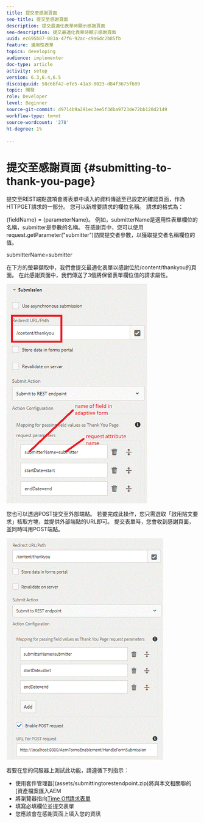```yaml
---
title: 提交至感謝頁面
seo-title: 提交至感謝頁面
description: 提交最適化表單時顯示感謝頁面
seo-description: 提交最適化表單時顯示感謝頁面
uuid: ec695b87-083a-47f6-92ac-c9a6dc2b85fb
feature: 適用性表單
topics: developing
audience: implementer
doc-type: article
activity: setup
version: 6.3,6.4,6.5
discoiquuid: 58c6bf42-efe5-41a3-8023-d84f3675f689
topic: 開發
role: Developer
level: Beginner
source-git-commit: d9714b9a291ec3ee5f3dba9723de72bb120d2149
workflow-type: tm+mt
source-wordcount: '278'
ht-degree: 1%

---
```



# 提交至感謝頁面 {#submitting-to-thank-you-page}

提交至REST端點選項會將表單中填入的資料傳遞至已設定的確認頁面，作為HTTPGET請求的一部分。 您可以新增要請求的欄位名稱。 請求的格式為：

\{fieldName\} = \{parameterName\}。 例如，submitterName是適用性表單欄位的名稱，submitter是參數的名稱。 在感謝頁中，您可以使用request.getParameter(&quot;submitter&quot;)訪問提交者參數，以獲取提交者名稱欄位的值。

submitterName=submitter

在下方的螢幕擷取中，我們會提交最適化表單以感謝位於/content/thankyou的頁面。 在此感謝頁面中，我們傳送了3個將保留表單欄位值的請求屬性。

![感謝](assets/thankyoupage.gif)

您也可以透過POST提交至外部端點。 若要完成此操作，您只需選取「啟用貼文要求」核取方塊，並提供外部端點的URL即可。 提交表單時，您會收到感謝頁面，並同時叫用POST端點。

![擷取](assets/capture.gif)


若要在您的伺服器上測試此功能，請遵循下列指示：

* 使用套件管理器](assets/submittingtorestendpoint.zip)將與本文相關聯的[資產檔案匯入AEM
* 將瀏覽器指向[Time Off請求表單](http://localhost:4502/content/dam/formsanddocuments/helpx/timeoffrequestform/jcr:content?wcmmode=disabled)
* 填寫必填欄位並提交表單
* 您應該會在感謝頁面上填入您的資訊

